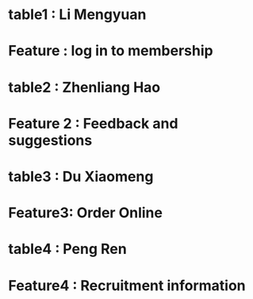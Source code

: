 # table1 : Li Mengyuan
# Feature : log in to membership







# table2 : Zhenliang Hao
# Feature 2 : Feedback and suggestions




# table3 : Du Xiaomeng
# Feature3: Order Online






# table4 : Peng Ren
# Feature4 : Recruitment information